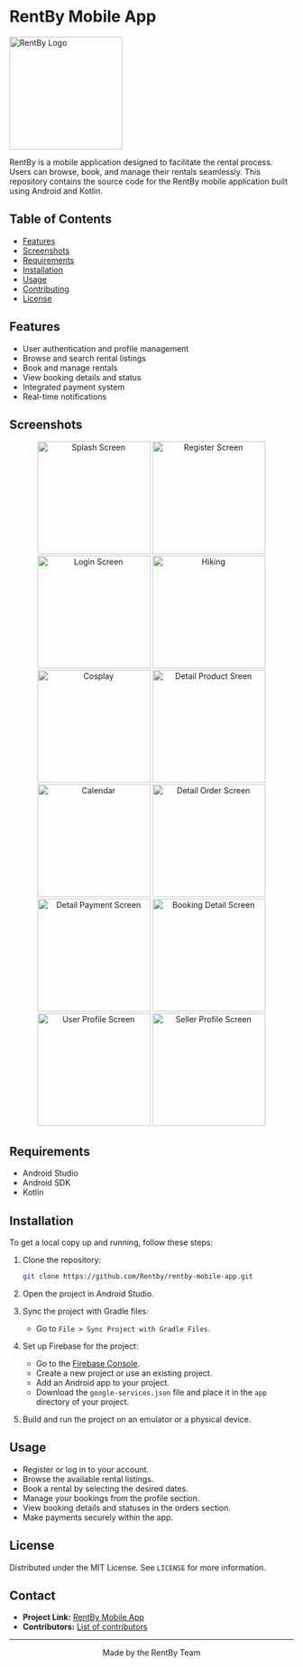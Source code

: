 # RentBy Mobile App

<img src="app/src/main/res/drawable/logokuning.png" alt="RentBy Logo" width="200" align="center" />

RentBy is a mobile application designed to facilitate the rental process. Users can browse, book, and manage their rentals seamlessly. This repository contains the source code for the RentBy mobile application built using Android and Kotlin.

## Table of Contents

- [Features](#features)
- [Screenshots](#screenshots)
- [Requirements](#requirements)
- [Installation](#installation)
- [Usage](#usage)
- [Contributing](#contributing)
- [License](#license)

## Features

- User authentication and profile management
- Browse and search rental listings
- Book and manage rentals
- View booking details and status
- Integrated payment system
- Real-time notifications

## Screenshots

<p align="center">
    <img src="screenshoots/splashscreen.jpg" alt="Splash Screen" width="200" />
    <img src="screenshoots/register.jpg" alt="Register Screen" width="200" />
    <img src="screenshoots/login.jpg" alt="Login Screen" width="200" />
    <img src="screenshoots/hiking.jpg" alt="Hiking" width="200" />
    <img src="screenshoots/cosplay.jpg" alt="Cosplay" width="200" />
    <img src="screenshoots/detail_product.jpg" alt="Detail Product Sreen" width="200" />
    <img src="screenshoots/rent_duration.jpg" alt="Calendar" width="200" />
    <img src="screenshoots/detail_order.jpg" alt="Detail Order Screen" width="200" />
    <img src="screenshoots/detail_payment.jpg" alt="Detail Payment Screen" width="200" />
    <img src="screenshoots/detail_booking.jpg" alt="Booking Detail Screen" width="200" />
    <img src="screenshoots/user_profile.jpg" alt="User Profile Screen" width="200" />
    <img src="screenshoots/seller_profile.jpg" alt="Seller Profile Screen" width="200" />
</p>

## Requirements

- Android Studio
- Android SDK
- Kotlin

## Installation

To get a local copy up and running, follow these steps:

1. Clone the repository:
    ```sh
    git clone https://github.com/Rentby/rentby-mobile-app.git
    ```

2. Open the project in Android Studio.

3. Sync the project with Gradle files:
    - Go to `File > Sync Project with Gradle Files`.

4. Set up Firebase for the project:
    - Go to the [Firebase Console](https://console.firebase.google.com/).
    - Create a new project or use an existing project.
    - Add an Android app to your project.
    - Download the `google-services.json` file and place it in the `app` directory of your project.

5. Build and run the project on an emulator or a physical device.

## Usage

- Register or log in to your account.
- Browse the available rental listings.
- Book a rental by selecting the desired dates.
- Manage your bookings from the profile section.
- View booking details and statuses in the orders section.
- Make payments securely within the app.

## License

Distributed under the MIT License. See `LICENSE` for more information.

## Contact

- **Project Link:** [RentBy Mobile App](https://github.com/Rentby/rentby-mobile-app)
- **Contributors:** [List of contributors](https://github.com/Rentby/rentby-mobile-app/graphs/contributors)

---

<p align="center">
    Made by the RentBy Team
</p>
